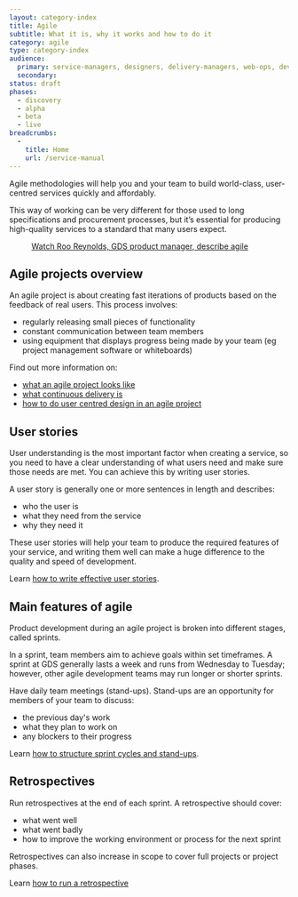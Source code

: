 ```yaml
---
layout: category-index
title: Agile
subtitle: What it is, why it works and how to do it
category: agile
type: category-index
audience:
  primary: service-managers, designers, delivery-managers, web-ops, developers, tech-archs, performance-analysts, user-researchers, qa, content-designers
  secondary:
status: draft
phases:
  - discovery
  - alpha
  - beta
  - live
breadcrumbs:
  -
    title: Home
    url: /service-manual
---
```


Agile methodologies will help you and your team to build world-class, user-centred services quickly and affordably. 

This way of working can be very different for those used to long specifications and procurement processes, but it’s essential for producing high-quality services to a standard that many users expect. 

<figure class="media-player-wrapper video">
	<a href="https://www.youtube.com/watch?v=0XpAtr24uUQ">Watch Roo Reynolds, GDS product manager, describe agile</a
	>
</figure>


## Agile projects overview

An agile project is about creating fast iterations of products based on the feedback of real users. This process involves: 

* regularly releasing small pieces of functionality
* constant communication between team members
* using equipment that displays progress being made by your team (eg project management software or whiteboards)

Find out more information on:

* [what an agile project looks like](/service-manual/agile/what-agile-looks-like.html)
* [what continuous delivery is](/service-manual/agile/continuous-delivery.html)
* [how to do user centred design in an agile project](/service-manual/user-centered-design/user-centered-design-alpha-beta)


## User stories

User understanding is the most important factor when creating a service, so you need to have a clear understanding of what users need and make sure those needs are met.
 You can achieve this by writing user stories. 

A user story is generally one or more sentences in length and describes: 

* who the user is
* what they need from the service
* why they need it

These user stories will help your team to produce the required features of your service, and writing them well can make a huge difference to the quality and speed of development.

Learn [how to write effective user stories](/service-manual/agile/writing-user-stories.html).

## Main features of agile

Product development during an agile project is broken into different stages, called sprints. 

In a sprint, team members aim to achieve goals within set timeframes. A sprint at GDS generally lasts a week and runs from Wednesday to Tuesday; however, other agile development teams may run longer or shorter sprints.

Have daily team meetings (stand-ups). Stand-ups are an opportunity for members of your team to discuss: 
* the previous day's work
* what they plan to work on
* any blockers to their progress

Learn [how to structure sprint cycles and stand-ups](/service-manual/agile/features-of-agile.html).

## Retrospectives

Run retrospectives at the end of each sprint.  A retrospective should cover:

* what went well
* what went badly
* how to improve the working environment or process for the next sprint

Retrospectives can also increase in scope to cover full projects or project phases.

Learn [how to run a retrospective](/service-manual/agile/running-retrospectives.html)

